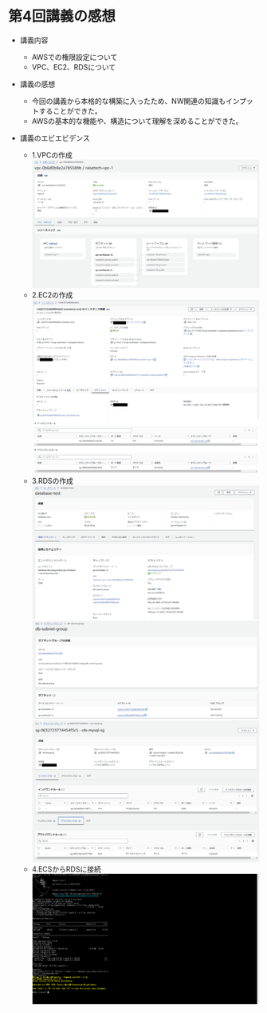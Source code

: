 # 第4回講義の感想
* 講義内容
  - AWSでの権限設定について
  - VPC、EC2、RDSについて

* 講義の感想
  - 今回の講義から本格的な構築に入ったため、NW関連の知識もインプットすることができた。
  - AWSの基本的な機能や、構造について理解を深めることができた。

* 講義のエビエビデンス
  - 1.VPCの作成
    ![img01](img/lecture4/img01.png)
  - 2.EC2の作成
    ![img02](img/lecture4/img02.png)
  - 3.RDSの作成
    ![img03](img/lecture4/img03.png)
    ![img04](img/lecture4/img04.png)
    ![img05](img/lecture4/img05.png)
  - 4.ECSからRDSに接続
  　![img06](img/lecture4/img06.png)
   
